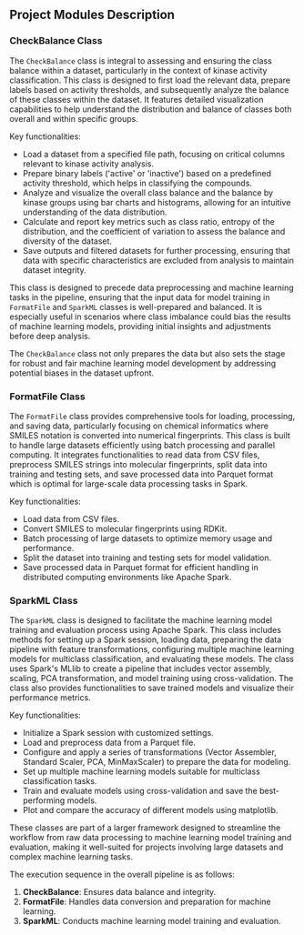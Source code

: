 ## Project Modules Description

### CheckBalance Class

The `CheckBalance` class is integral to assessing and ensuring the class balance within a dataset, particularly in the context of kinase activity classification. This class is designed to first load the relevant data, prepare labels based on activity thresholds, and subsequently analyze the balance of these classes within the dataset. It features detailed visualization capabilities to help understand the distribution and balance of classes both overall and within specific groups.

Key functionalities:
- Load a dataset from a specified file path, focusing on critical columns relevant to kinase activity analysis.
- Prepare binary labels ('active' or 'inactive') based on a predefined activity threshold, which helps in classifying the compounds.
- Analyze and visualize the overall class balance and the balance by kinase groups using bar charts and histograms, allowing for an intuitive understanding of the data distribution.
- Calculate and report key metrics such as class ratio, entropy of the distribution, and the coefficient of variation to assess the balance and diversity of the dataset.
- Save outputs and filtered datasets for further processing, ensuring that data with specific characteristics are excluded from analysis to maintain dataset integrity.

This class is designed to precede data preprocessing and machine learning tasks in the pipeline, ensuring that the input data for model training in `FormatFile` and `SparkML` classes is well-prepared and balanced. It is especially useful in scenarios where class imbalance could bias the results of machine learning models, providing initial insights and adjustments before deep analysis. 

The `CheckBalance` class not only prepares the data but also sets the stage for robust and fair machine learning model development by addressing potential biases in the dataset upfront.


### FormatFile Class

The `FormatFile` class provides comprehensive tools for loading, processing, and saving data, particularly focusing on chemical informatics where SMILES notation is converted into numerical fingerprints. This class is built to handle large datasets efficiently using batch processing and parallel computing. It integrates functionalities to read data from CSV files, preprocess SMILES strings into molecular fingerprints, split data into training and testing sets, and save processed data into Parquet format which is optimal for large-scale data processing tasks in Spark.

Key functionalities:
- Load data from CSV files.
- Convert SMILES to molecular fingerprints using RDKit.
- Batch processing of large datasets to optimize memory usage and performance.
- Split the dataset into training and testing sets for model validation.
- Save processed data in Parquet format for efficient handling in distributed computing environments like Apache Spark.


### SparkML Class

The `SparkML` class is designed to facilitate the machine learning model training and evaluation process using Apache Spark. This class includes methods for setting up a Spark session, loading data, preparing the data pipeline with feature transformations, configuring multiple machine learning models for multiclass classification, and evaluating these models. The class uses Spark's MLlib to create a pipeline that includes vector assembly, scaling, PCA transformation, and model training using cross-validation. The class also provides functionalities to save trained models and visualize their performance metrics.

Key functionalities:
- Initialize a Spark session with customized settings.
- Load and preprocess data from a Parquet file.
- Configure and apply a series of transformations (Vector Assembler, Standard Scaler, PCA, MinMaxScaler) to prepare the data for modeling.
- Set up multiple machine learning models suitable for multiclass classification tasks.
- Train and evaluate models using cross-validation and save the best-performing models.
- Plot and compare the accuracy of different models using matplotlib.

These classes are part of a larger framework designed to streamline the workflow from raw data processing to machine learning model training and evaluation, making it well-suited for projects involving large datasets and complex machine learning tasks.

The execution sequence in the overall pipeline is as follows:
1. **CheckBalance**: Ensures data balance and integrity.
2. **FormatFile**: Handles data conversion and preparation for machine learning.
3. **SparkML**: Conducts machine learning model training and evaluation.
